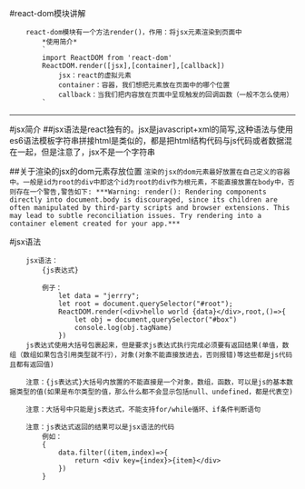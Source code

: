 #react-dom模块讲解
```
    react-dom模块有一个方法render()，作用：将jsx元素渲染到页面中
        *使用简介*
        `
        import ReactDOM from 'react-dom'
        ReactDOM.render([jsx],[container],[callback])
            jsx：react的虚拟元素
            container：容器，我们想把元素放在页面中的哪个位置
            callback：当我们把内容放在页面中呈现触发的回调函数（一般不怎么使用）
        `
```
----------------------------
#jsx简介
##jsx语法是react独有的。jsx是javascript+xml的简写,这种语法与使用es6语法模板字符串拼接html是类似的，都是把html结构代码与js代码或者数据混在一起，但是注意了，jsx不是一个字符串

##关于渲染的jsx的dom元素存放位置
`
    渲染的jsx的dom元素最好放置在自己定义的容器中。一般是id为root的div中即这个id为root的div作为根元素，不能直接放置在body中，否则存在一个警告,警告如下:
        ***Warning: render(): Rendering components directly into document.body is discouraged, since its children are often manipulated by third-party scripts and browser extensions. This may lead to subtle reconciliation issues. Try rendering into a container element created for your app.***
`

#jsx语法
```
    jsx语法：
        {js表达式}

        例子：
            let data = "jerrry";
            let root = document.querySelector("#root");
            ReactDOM.render(<div>hello world {data}</div>,root,()=>{
                let obj = document,querySelector("#box")
                console.log(obj.tagName)
            })
    js表达式使用大括号包裹起来，但是要求js表达式执行完成必须要有返回结果(单值，数组（数组如果包含引用类型就不行），对象(对象不能直接放进去，否则报错)等这些都是js代码且都有返回值)

    注意：{js表达式}大括号内放置的不能直接是一个对象，数组，函数，可以是js的基本数据类型的值(如果是布尔类型的值，那么什么都不会显示包括null、undefined，都是代表空)

    注意：大括号中只能是js表达式，不能支持for/while循环、if条件判断语句

    注意：js表达式返回的结果可以是jsx语法的代码
        例如：
        {
            data.filter((item,index)=>{
                return <div key={index}>{item}</div>
            })
        }

```
